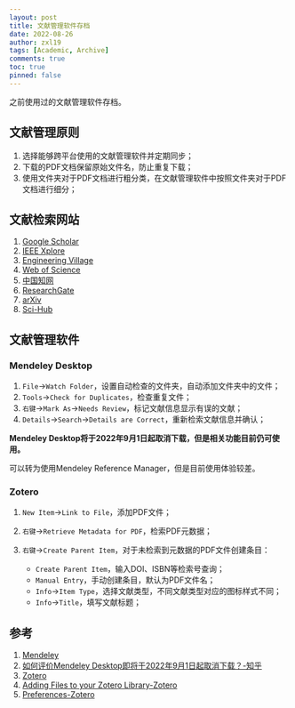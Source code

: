 ```yaml
---
layout: post
title: 文献管理软件存档
date: 2022-08-26
author: zxl19
tags: [Academic, Archive]
comments: true
toc: true
pinned: false
---
```


之前使用过的文献管理软件存档。

<!-- more -->

## 文献管理原则

1. 选择能够跨平台使用的文献管理软件并定期同步；
2. 下载的PDF文档保留原始文件名，防止重复下载；
3. 使用文件夹对于PDF文档进行粗分类，在文献管理软件中按照文件夹对于PDF文档进行细分；

## 文献检索网站

1. [Google Scholar](https://scholar.google.com)
2. [IEEE Xplore](https://ieeexplore.ieee.org/Xplore/home.jsp)
3. [Engineering Village](https://www.engineeringvillage.com)
4. [Web of Science](https://www.webofscience.com)
5. [中国知网](https://www.cnki.net)
6. [ResearchGate](https://www.researchgate.net)
7. [arXiv](https://arxiv.org)
8. [Sci-Hub](https://sci-hub.se)

## 文献管理软件

### Mendeley Desktop

1. `File`->`Watch Folder`，设置自动检查的文件夹，自动添加文件夹中的文件；
2. `Tools`->`Check for Duplicates`，检查重复文件；
3. `右键`->`Mark As`->`Needs Review`，标记文献信息显示有误的文献；
4. `Details`->`Search`->`Details are Correct`，重新检索文献信息并确认；

**Mendeley Desktop将于2022年9月1日起取消下载，但是相关功能目前仍可使用。**

可以转为使用Mendeley Reference Manager，但是目前使用体验较差。

### Zotero

1. `New Item`->`Link to File`，添加PDF文件；
2. `右键`->`Retrieve Metadata for PDF`，检索PDF元数据；
3. `右键`->`Create Parent Item`，对于未检索到元数据的PDF文件创建条目：

    - `Create Parent Item`，输入DOI、ISBN等检索号查询；
    - `Manual Entry`，手动创建条目，默认为PDF文件名；
    - `Info`->`Item Type`，选择文献类型，不同文献类型对应的图标样式不同；
    - `Info`->`Title`，填写文献标题；

## 参考

1. [Mendeley](https://www.mendeley.com)
2. [如何评价Mendeley Desktop即将于2022年9月1日起取消下载？-知乎](https://www.zhihu.com/question/538837744)
3. [Zotero](https://www.zotero.org)
4. [Adding Files to your Zotero Library-Zotero](https://www.zotero.org/support/attaching_files)
5. [Preferences-Zotero](https://www.zotero.org/support/preferences/search)
